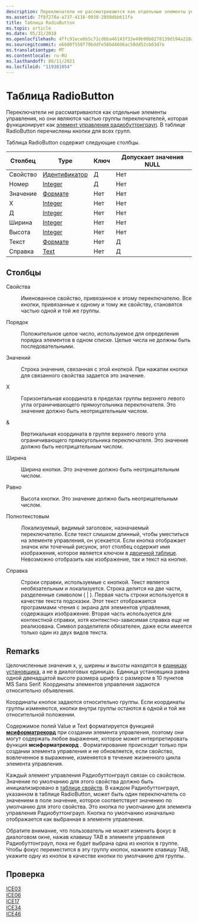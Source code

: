 ```yaml
---
description: Переключатели не рассматриваются как отдельные элементы управления, но они являются частью группы переключателей, которая функционирует как элемент управления Радиобуттонграуп. В таблице RadioButton перечислены кнопки для всех групп.
ms.assetid: 7f8f278a-a737-4116-9938-2850dbb611fa
title: Таблица RadioButton
ms.topic: article
ms.date: 05/31/2018
ms.openlocfilehash: 4ffc91ece6b5c71cd6ba46143f33e49b90b0278139d194a218a2fddb797bb55a
ms.sourcegitcommit: e6600f550f79bddfe58bd4696ac50dd52cb03d7e
ms.translationtype: MT
ms.contentlocale: ru-RU
ms.lasthandoff: 08/11/2021
ms.locfileid: "119381054"
---
```

# <a name="radiobutton-table"></a>Таблица RadioButton

Переключатели не рассматриваются как отдельные элементы управления, но они являются частью группы переключателей, которая функционирует как [элемент управления радиобуттонграуп](radiobuttongroup-control.md). В таблице RadioButton перечислены кнопки для всех групп.

Таблица RadioButton содержит следующие столбцы.



| Столбец   | Type                         | Ключ | Допускает значения NULL |
|----------|------------------------------|-----|----------|
| Свойство | [Идентификатор](identifier.md) | Д   | Нет        |
| Номер    | [Integer](integer.md)       | Д   | Нет        |
| Значение    | [Формате](formatted.md)   | Нет   | Нет        |
| X        | [Integer](integer.md)       | Нет   | Нет        |
| Д        | [Integer](integer.md)       | Нет   | Нет        |
| Ширина    | [Integer](integer.md)       | Нет   | Нет        |
| Высота   | [Integer](integer.md)       | Нет   | Нет        |
| Текст     | [Формате](formatted.md)   | Нет   | Д        |
| Справка     | [Text](text.md)             | Нет   | Д        |



 

## <a name="columns"></a>Столбцы

<dl> <dt>

<span id="Property"></span><span id="property"></span><span id="PROPERTY"></span>Свойства
</dt> <dd>

Именованное свойство, привязанное к этому переключателю. Все кнопки, привязанные к одному и тому же свойству, становятся частью одной и той же группы.

</dd> <dt>

<span id="Order"></span><span id="order"></span><span id="ORDER"></span>Порядок
</dt> <dd>

Положительное целое число, используемое для определения порядка элементов в одном списке. Целые числа не должны быть последовательными.

</dd> <dt>

<span id="Value"></span><span id="value"></span><span id="VALUE"></span>Значений
</dt> <dd>

Строка значения, связанная с этой кнопкой. При нажатии кнопки для связанного свойства задается это значение.

</dd> <dt>

<span id="X"></span><span id="x"></span>X
</dt> <dd>

Горизонтальная координата в пределах группы верхнего левого угла ограничивающего прямоугольника переключателя. Это значение должно быть неотрицательным числом.

</dd> <dt>

<span id="Y"></span><span id="y"></span>&
</dt> <dd>

Вертикальная координата в группе верхнего левого угла ограничивающего прямоугольника переключателя. Это значение должно быть неотрицательным числом.

</dd> <dt>

<span id="Width"></span><span id="width"></span><span id="WIDTH"></span>Ширина
</dt> <dd>

Ширина кнопки. Это значение должно быть неотрицательным числом.

</dd> <dt>

<span id="Height"></span><span id="height"></span><span id="HEIGHT"></span>Равно
</dt> <dd>

Высота кнопки. Это значение должно быть неотрицательным числом.

</dd> <dt>

<span id="Text"></span><span id="text"></span><span id="TEXT"></span>Полнотекстовым
</dt> <dd>

Локализуемый, видимый заголовок, назначаемый переключателю. Если текст слишком длинный, чтобы уместиться на элементе управления, он усекается. Если кнопка отображает значок или точечный рисунок, этот столбец содержит имя изображения, которое является ключом в [двоичной таблице](binary-table.md). Невозможно отобразить как изображение, так и текст на кнопке.

</dd> <dt>

<span id="Help"></span><span id="help"></span><span id="HELP"></span>Справка
</dt> <dd>

Строки справки, используемые с кнопкой. Текст является необязательным и локализуется. Строка делится на две части, разделенные символом ( \| ). Первая часть строки используется в качестве текста подсказки. Этот текст отображается программами чтения с экрана для элементов управления, содержащих изображение. Вторая часть используется для контекстной справки, хотя контекстно-зависимая справка еще не реализована. Символ разделителя обязателен, даже если имеется только один из двух видов текста.

</dd> </dl>

## <a name="remarks"></a>Remarks

Целочисленные значения x, y, ширины и высоты находятся в [единицах установщика](installer-units.md), а не в диалоговых единицах. Единица установщика равна одной двенадцатой высоте размера шрифта с размером в 10 пунктов MS Sans Serif. Координаты элементов управления задаются относительно объявления.

Координаты кнопок задаются относительно группы. Если координаты группы изменяются, кнопки внутри группы остаются в одной и той же относительной положении.

Содержимое полей Value и Text форматируется функцией [**мсиформатрекорд**](/windows/desktop/api/Msiquery/nf-msiquery-msiformatrecorda) при создании элемента управления, поэтому они могут содержать любое выражение, которое может интерпретировать функция **мсиформатрекорд** . Форматирование происходит только при создании элемента управления и не обновляется, если свойство, вовлеченное в выражение, изменяется в течение жизненного цикла элемента управления.

Каждый элемент управления Радиобуттонграуп связан со свойством. Значение по умолчанию для этого свойства должно быть инициализировано в [таблице свойств](property-table.md). В каждом Радиобуттонграуп, указанном в таблице RadioButton, может быть один переключатель со значением в поле значение, которое соответствует значению по умолчанию для этого свойства. Это кнопка по умолчанию для элемента управления Радиобуттонграуп. Кнопка по умолчанию изначально отображается как выбранная в элементе управления.

Обратите внимание, что пользователь не может изменить фокус в диалоговом окне, нажав клавишу TAB в элементе управления Радиобуттонграуп, пока не будет выбрана одна из кнопок в группе. Чтобы фокус переместится в эту группу кнопок, нажмите клавишу TAB, укажите одну из кнопок в качестве кнопки по умолчанию для группы.

## <a name="validation"></a>Проверка

<dl>

[ICE03](ice03.md)  
[ICE06](ice06.md)  
[ICE17](ice17.md)  
[ICE34](ice34.md)  
[ICE46](ice46.md)  
</dl>

 

 



